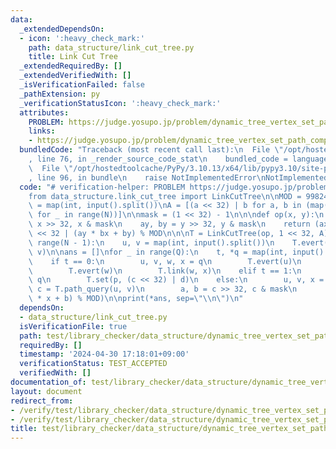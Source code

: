 ```yaml
---
data:
  _extendedDependsOn:
  - icon: ':heavy_check_mark:'
    path: data_structure/link_cut_tree.py
    title: Link Cut Tree
  _extendedRequiredBy: []
  _extendedVerifiedWith: []
  _isVerificationFailed: false
  _pathExtension: py
  _verificationStatusIcon: ':heavy_check_mark:'
  attributes:
    PROBLEM: https://judge.yosupo.jp/problem/dynamic_tree_vertex_set_path_composite
    links:
    - https://judge.yosupo.jp/problem/dynamic_tree_vertex_set_path_composite
  bundledCode: "Traceback (most recent call last):\n  File \"/opt/hostedtoolcache/PyPy/3.10.13/x64/lib/pypy3.10/site-packages/onlinejudge_verify/documentation/build.py\"\
    , line 76, in _render_source_code_stat\n    bundled_code = language.bundle(\n\
    \  File \"/opt/hostedtoolcache/PyPy/3.10.13/x64/lib/pypy3.10/site-packages/onlinejudge_verify/languages/python.py\"\
    , line 96, in bundle\n    raise NotImplementedError\nNotImplementedError\n"
  code: "# verification-helper: PROBLEM https://judge.yosupo.jp/problem/dynamic_tree_vertex_set_path_composite\n\
    from data_structure.link_cut_tree import LinkCutTree\n\nMOD = 998244353\nN, Q\
    \ = map(int, input().split())\nA = [(a << 32) | b for a, b in (map(int, input().split())\
    \ for _ in range(N))]\n\nmask = (1 << 32) - 1\n\n\ndef op(x, y):\n    ax, bx =\
    \ x >> 32, x & mask\n    ay, by = y >> 32, y & mask\n    return (ax * ay % MOD)\
    \ << 32 | (ay * bx + by) % MOD\n\n\nT = LinkCutTree(op, 1 << 32, A)\nfor _ in\
    \ range(N - 1):\n    u, v = map(int, input().split())\n    T.evert(u)\n    T.link(u,\
    \ v)\n\nans = []\nfor _ in range(Q):\n    t, *q = map(int, input().split())\n\
    \    if t == 0:\n        u, v, w, x = q\n        T.evert(u)\n        T.cut(v)\n\
    \        T.evert(w)\n        T.link(w, x)\n    elif t == 1:\n        p, c, d =\
    \ q\n        T.set(p, (c << 32) | d)\n    else:\n        u, v, x = q\n       \
    \ c = T.path_query(u, v)\n        a, b = c >> 32, c & mask\n        ans.append((a\
    \ * x + b) % MOD)\n\nprint(*ans, sep=\"\\n\")\n"
  dependsOn:
  - data_structure/link_cut_tree.py
  isVerificationFile: true
  path: test/library_checker/data_structure/dynamic_tree_vertex_set_path_composite.test.py
  requiredBy: []
  timestamp: '2024-04-30 17:18:01+09:00'
  verificationStatus: TEST_ACCEPTED
  verifiedWith: []
documentation_of: test/library_checker/data_structure/dynamic_tree_vertex_set_path_composite.test.py
layout: document
redirect_from:
- /verify/test/library_checker/data_structure/dynamic_tree_vertex_set_path_composite.test.py
- /verify/test/library_checker/data_structure/dynamic_tree_vertex_set_path_composite.test.py.html
title: test/library_checker/data_structure/dynamic_tree_vertex_set_path_composite.test.py
---
```

